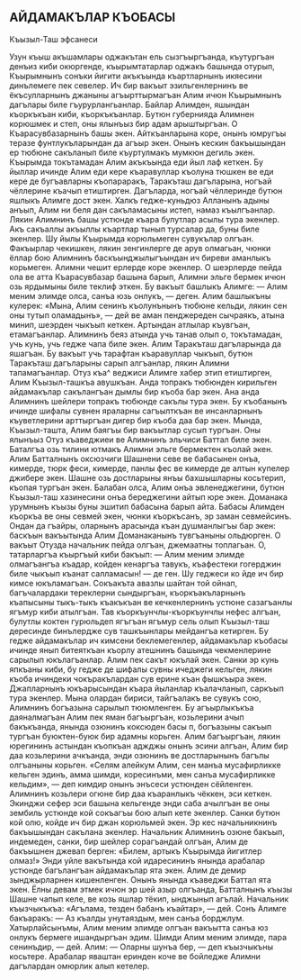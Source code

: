 ## АЙДАМАКЪЛАР КЪОБАСЫ

Къызыл-Таш эфсанеси

Узун къыш акъшамлары оджакътан ель сызгъыргъанда, къутургъан денъиз киби окюргенде, къырымтатарлар оджакъ башында отурып, Къырымнынъ сонъки йигити акъкъында къартларнынъ икяесини динълемеге пек севелер. Ич бир вакъыт эзильгенлернинъ ве ёкъсулларнынъ джаныны агъырттырмагъан Алим ичюн Къырымнынъ дагълары биле гъурурлангьанлар. Байлар Алимден, яшындан къоркъкъан киби, къоркъкъанлар. Бутюн губернияда Алимнен корюшмек и степ, оны ялынъыз бир адам арыштыргъан. О Къарасувбазарнынъ башы экен. Айткъанларына коре, онынъ юмругъы теразе фунтлукъларындан да агъыр экен. Онынъ кескин бакъышындан ер тюбюне сакъланып биле къуртулмакъ мумкюн дегиль экен.
Къырымда токътамадан Алим акъкъында еди йыл лаф кеткен. Бу йыллар ичинде Алим еди кере къаравуллар къолуна тюшкен ве еди кере де бугъавларны къопараракъ, Таракъташ дагъларына, ногъай чёллерине къачып етиштирген. Дагъларда, ногъай чёллеринде бутюн яшлыкъ Алимге дост экен. Халкъ гедже-куньдюз Алланынъ адыны анъып, Алим ни беля дан сакъламасыны истеп, намаз къылгъанлар. Лякин Алимнинъ башы устюнде къара булутлар асылы тура экенлер. Акъ сакъаллы акъыллы къартлар тынып турсалар да, буны биле экенлер.
Шу йылы Къырымда корюльмеген сувукълар олгъан. Факъырлар чекишкен, лякин зенгинлерге де арув олмагьан, чюнки ёллар бою Алимнинъ баскъынджылыгъындан ич биреви аманлыкъ корьмеген.
Алимни чешит ерлерде коре экенлер. О шеэрлерде пейда ола ве атта Къарасувбазар башына барып, Алимни эльге бермек ичюн озь ярдымыны биле теклиф эткен. Бу вакъыт башлыкъ Алимге:
— Алим меним элимде олса, санъа юзь онлукъ, — деген. Алим башлыкъны кулерек: «Мына, Алим сенинъ къолунънынъ тюбюне кельди, лякин сен оны тутып оламадынъ», — дей ве аман пенджереден сычраякъ, атына минип, шеэрден чыкъып кеткен. Артындан атлылар къувгъан, етамагъанлар.
Алимнинъ беяз атында учь танав олып о, токътамадан, учь кунь, учь гедже чапа биле экен.
Алим Таракъташ дагъларында да яшагъан. Бу вакъыт учь тарафтан къаравуллар чыкъып, бутюн Таракъташ дагъларыны сарып алгъанлар, лякин Алимни тапамагъанлар. Отуз къа^ веджиси Алимге хабер этип етиштирген, Алим Къызыл-ташкъа авушкъан. Анда топракъ тюбюнден кирильген айдамакълар сакълангъан дымлы бир къоба бар экен. Ана анда Алимнинъ шейлери топракъ тюбюнде сакълы тура экен. Бу къобанынъ ичинде шифалы сувнен яраларны сагъылткъан ве инсанларнынъ къуветлерини арттыргъан дигер бир къоба даа бар экен.
Мында, Къызыл-ташта, Алим баягъы бир вакъытлар сусып тургъан. Оны ялынъыз Отуз къаведжиеи ве Алимнинъ эльчиси Баттал биле экен. Баталгъа озь тилини ютмакъ Алимни эльге бермектен къолай экен. Алим Батталнынъ оксюзчиги Шашнени севе ве бабасынен онъа, кимерде, тюрк феси, кимерде, панлы фес ве кимерде де алтын купелер джибере экен. Шашне озь достларыны янъы бахшышларны косьтерип, къопая тургъан экен. Балабан олса, Алим онъа эвленеджегини, бутюн Къызыл-таш хазинесини онъа береджегини айтып юре экен.
Доманака урумнынъ къызы буны эшитип бабасына барып айта. Бабасы Алимден къоркъа ве оны севмей экен, чюнки къоркъсанъ, эр заман севмейсинъ. Ондан да гъайры, оларнынъ арасында къан душманлыгъы бар экен: баскъын вакъытында Алим Доманаканынъ тувгъаныны ольдюрген. О вакъыт Отузда начальник пейда олгъан, джемаатны топлагьан. О, татарларгъа къыргъый киби бакъып:
— Алим меним элимде олмагъангъа къадар, койден кенаргъа тавукъ, къафестеки гогерджин биле чыкъып къанат салламасын! — де ген. Шу геджеси ко йде ич бир кимсе юкъламагъан. Сокъакъта авазлы шайтан той ойнап, багъчалардаки тереклерни сындыргъан, къоркъакъларнынъ къапысыны тыкъ-тыкъ къакъкъан ве кечкенлернинъ устюне сазагъанлы ягъмур киби атылгъан. Тав къоркъунчлы-къоркъунчлы нефес алгъан, булутлы коктен гурюльдеп ягъгъан ягъмур сель олып Къызыл-таш дересинде бинълердже сув ташкъынлары мейдангъа кетирген.
Бу гедже айдамакълар ич кимсени беклемегенлер, айдамакълар къобасы ичинде янып битеяткъан къорлу атешнинъ башында чекменлерине сарылып юкълагъанлар.
Алим пек сакът юкълай экен. Санки эр кунь япкъаны киби, бу гедже де шифалы сувны ичеджеги кельген, лякин къоба ичиндеки чокъракълардан сув ерине къан фышкъыра экен. Джапларнынъ юкъарысындан къара йыланлар къалачланып, саркъып тура экенлер. Мына олардан бириси, тайгъалакъ ве сувукъ сою, Алимнинъ богъазына сарылып тююмленген.
Бу агъырлыкъкъа даяналмагъан Алим пек яман багъыргъан, козьлерини ачып бакъкъанда, янында озюнинъ коксюден басы п, богъазыны сакъып тургъан буюктен-буюк бир адамны корьген. Алим багъыргъан, лякин юрегининъ астындан къопкъан аджджы онынъ эсини алгъан, Алим бир даа козьлерини ачкъанда, энди озюнинъ ве достларынынъ багълы олгъаныны корьген. «Селям алейкум Алим, сен манъа мусафирликке кельген эдинъ, амма шимди, коресинъми, мен санъа мусафирликке кельдим», — деп кимдир онынъ энъсеси устюнден сёйленген.
Алимнинъ козьлери огюне бир даа къаранлыкъ чёккен, эси кеткен. Экинджи сефер эси башына кельгенде энди саба ачылгъан ве оны зембиль устюнде кой сокъагъы бою алып кете экенлер. Санки бутюн кой олю, койде ич бир джан корюльмей экен. Эр кес начальникнинъ бакъышындан сакълана экенлер. Начальник Алимнинъ озюне бакъып, индемеден, санки, бир шейлер сорагъандай олгъан, Алим де бакъышнен джевап берген: «Билем, артыкъ Къырымда йигитлер олмаз!»
Энди уйле вакътында кой идаресининъ янында арабалар устюнде багълангъан айдамакълар ята экен. Алим де демир зынджырларнен кишенленген. Онынъ янында къаведжи Баттал ята экен. Ёлны девам этмек ичюн эр шей азыр олгъанда, Батталнынъ къызы Шашне чапып келе, ве козь яшлар тёкип, ынджынып агълай. Начальник къызчыкъкъа: «Агълама, тезден бабанъ къайтар», — дей. Сонъ Алимге бакъаракъ:
— Аз къалды унутаяздым, мен санъа борджлум. Хатырлайсынъмы, Алим меним элимде олгъан вакъытта санъа юз онлукъ бермеге ишандыргъан эдим. Шимди Алим меним элимде, пара сенинъдир, — дей. Алим:
— Оларны шунъа бер, — деп къызчыкъны косьтере. Арабалар яваштан еринден коче ве бойледже Алимни дагълардан омюрлик алып кетелер.
